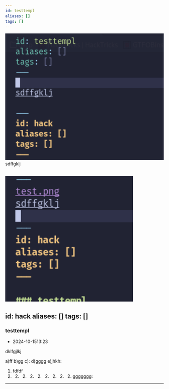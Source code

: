 ```yaml
---
id: testtempl
aliases: []
tags: []
---
```

![test.png](assets/imgs/test.png)
sdffgklj

![](assets/2024-10-15-23-13-22.png)
---
id: hack
aliases: []
tags: []
---

### testtempl
* 2024-10-1513:23





dklfgjlkj

a)ff
b)gg
c):
d)gggg
e)jhkh:

1. fdfdf 
2. 2. 2. 2. 2. 2. 2. 2. 2. ggggggg:
  - - - - 

